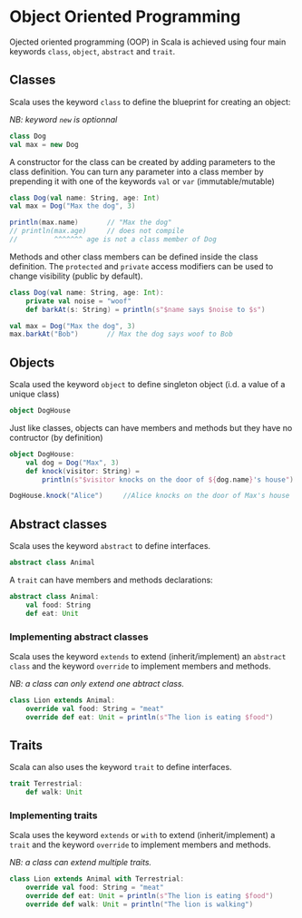 # Object Oriented Programming

Ojected oriented programming (OOP) in Scala is achieved using four main keywords `class`, `object`, `abstract` and `trait`.

## Classes

Scala uses the keyword `class` to define the blueprint for creating an object:

*NB: keyword `new` is optionnal*

```scala
class Dog
val max = new Dog
```

A constructor for the class can be created by adding parameters to the class definition. You can turn any parameter into a class member by prepending it with one of the keywords `val` or `var` (immutable/mutable)

```scala
class Dog(val name: String, age: Int)
val max = Dog("Max the dog", 3)

println(max.name)       // "Max the dog"
// println(max.age)     // does not compile
//         ^^^^^^^ age is not a class member of Dog
```

Methods and other class members can be defined inside the class definition. The `protected` and `private` access modifiers can be used to change visibility (public by default).

```scala
class Dog(val name: String, age: Int):
    private val noise = "woof"
    def barkAt(s: String) = println(s"$name says $noise to $s")   

val max = Dog("Max the dog", 3)  
max.barkAt("Bob")       // Max the dog says woof to Bob
```

## Objects

Scala used the keyword `object` to define singleton object (i.d. a value of a unique class)

```scala
object DogHouse
```

Just like classes, objects can have members and methods but they have no contructor (by definition)

```scala
object DogHouse:
    val dog = Dog("Max", 3)  
    def knock(visitor: String) = 
        println(s"$visitor knocks on the door of ${dog.name}'s house")

DogHouse.knock("Alice")     //Alice knocks on the door of Max's house
```

## Abstract classes

Scala uses the keyword `abstract` to define interfaces.

```scala
abstract class Animal
```

A `trait` can have members and methods declarations:

```scala
abstract class Animal:
    val food: String
    def eat: Unit
```

### Implementing abstract classes

Scala uses the keyword `extends` to extend (inherit/implement) an `abstract class` and the keyword `override` to implement members and methods.

*NB: a class can only extend one abtract class.*

```scala
class Lion extends Animal:
    override val food: String = "meat"
    override def eat: Unit = println(s"The lion is eating $food")
```

## Traits

Scala can also uses the keyword `trait` to define interfaces.

```scala
trait Terrestrial:
    def walk: Unit
```

### Implementing traits

Scala uses the keyword `extends` or `with` to extend (inherit/implement) a `trait` and the keyword `override` to implement members and methods.

*NB: a class can extend multiple traits.*

```scala
class Lion extends Animal with Terrestrial:
    override val food: String = "meat"
    override def eat: Unit = println(s"The lion is eating $food")
    override def walk: Unit = println("The lion is walking")
```